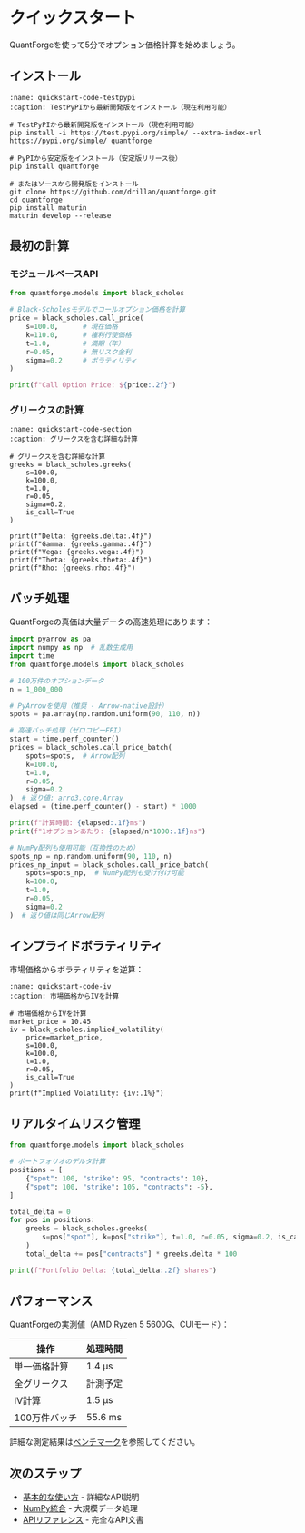 # クイックスタート

QuantForgeを使って5分でオプション価格計算を始めましょう。

## インストール

```{code-block} bash
:name: quickstart-code-testpypi
:caption: TestPyPIから最新開発版をインストール（現在利用可能）

# TestPyPIから最新開発版をインストール（現在利用可能）
pip install -i https://test.pypi.org/simple/ --extra-index-url https://pypi.org/simple/ quantforge

# PyPIから安定版をインストール（安定版リリース後）
pip install quantforge

# またはソースから開発版をインストール
git clone https://github.com/drillan/quantforge.git
cd quantforge
pip install maturin
maturin develop --release
```

## 最初の計算

### モジュールベースAPI

```python
from quantforge.models import black_scholes

# Black-Scholesモデルでコールオプション価格を計算
price = black_scholes.call_price(
    s=100.0,      # 現在価格
    k=110.0,      # 権利行使価格
    t=1.0,        # 満期（年）
    r=0.05,       # 無リスク金利
    sigma=0.2     # ボラティリティ
)

print(f"Call Option Price: ${price:.2f}")
```

### グリークスの計算

```{code-block} python
:name: quickstart-code-section
:caption: グリークスを含む詳細な計算

# グリークスを含む詳細な計算
greeks = black_scholes.greeks(
    s=100.0,
    k=100.0,
    t=1.0,
    r=0.05,
    sigma=0.2,
    is_call=True
)

print(f"Delta: {greeks.delta:.4f}")
print(f"Gamma: {greeks.gamma:.4f}")
print(f"Vega: {greeks.vega:.4f}")
print(f"Theta: {greeks.theta:.4f}")
print(f"Rho: {greeks.rho:.4f}")
```

## バッチ処理

QuantForgeの真価は大量データの高速処理にあります：

```python
import pyarrow as pa
import numpy as np  # 乱数生成用
import time
from quantforge.models import black_scholes

# 100万件のオプションデータ
n = 1_000_000

# PyArrowを使用（推奨 - Arrow-native設計）
spots = pa.array(np.random.uniform(90, 110, n))

# 高速バッチ処理（ゼロコピーFFI）
start = time.perf_counter()
prices = black_scholes.call_price_batch(
    spots=spots,  # Arrow配列
    k=100.0,
    t=1.0,
    r=0.05,
    sigma=0.2
)  # 返り値: arro3.core.Array
elapsed = (time.perf_counter() - start) * 1000

print(f"計算時間: {elapsed:.1f}ms")
print(f"1オプションあたり: {elapsed/n*1000:.1f}ns")

# NumPy配列も使用可能（互換性のため）
spots_np = np.random.uniform(90, 110, n)
prices_np_input = black_scholes.call_price_batch(
    spots=spots_np,  # NumPy配列も受け付け可能
    k=100.0,
    t=1.0,
    r=0.05,
    sigma=0.2
)  # 返り値は同じArrow配列
```

## インプライドボラティリティ

市場価格からボラティリティを逆算：

```{code-block} python
:name: quickstart-code-iv
:caption: 市場価格からIVを計算

# 市場価格からIVを計算
market_price = 10.45
iv = black_scholes.implied_volatility(
    price=market_price,
    s=100.0,
    k=100.0,
    t=1.0,
    r=0.05,
    is_call=True
)
print(f"Implied Volatility: {iv:.1%}")
```


## リアルタイムリスク管理

```python
from quantforge.models import black_scholes

# ポートフォリオのデルタ計算
positions = [
    {"spot": 100, "strike": 95, "contracts": 10},
    {"spot": 100, "strike": 105, "contracts": -5},
]

total_delta = 0
for pos in positions:
    greeks = black_scholes.greeks(
        s=pos["spot"], k=pos["strike"], t=1.0, r=0.05, sigma=0.2, is_call=True
    )
    total_delta += pos["contracts"] * greeks.delta * 100

print(f"Portfolio Delta: {total_delta:.2f} shares")
```

## パフォーマンス

QuantForgeの実測値（AMD Ryzen 5 5600G、CUIモード）：

| 操作 | 処理時間 |
|------|----------|
| 単一価格計算 | 1.4 μs |
| 全グリークス | 計測予定 |
| IV計算 | 1.5 μs |
| 100万件バッチ | 55.6 ms |

詳細な測定結果は[ベンチマーク](performance/benchmarks.md)を参照してください。

## 次のステップ

- [基本的な使い方](user_guide/basic_usage.md) - 詳細なAPI説明
- [NumPy統合](user_guide/numpy_integration.md) - 大規模データ処理
- [APIリファレンス](api/python/index.md) - 完全なAPI文書